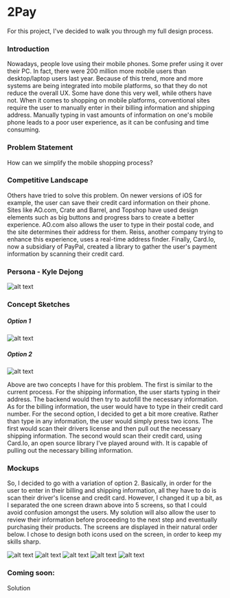 # 2Pay

For this project, I've decided to walk you through my full design process.  

### Introduction 

Nowadays, people love using their mobile phones.  Some prefer using it over their PC.  In fact, there were 200 million more mobile users than desktop/laptop users last year.  Because of this trend, more and more systems are being integrated into mobile platforms, so that they do not reduce the overall UX.  Some have done this very well, while others have not.  When it comes to shopping on mobile platforms, conventional sites require the user to manually enter in their billing information and shipping address.  Manually typing in vast amounts of information on one's mobile phone leads to a poor user experience, as it can be confusing and time consuming.  

### Problem Statement

How can we simplify the mobile shopping process?

### Competitive Landscape

Others have tried to solve this problem.  On newer versions of iOS for example, the user can save their credit card information on their phone.  Sites like AO.com, Crate and Barrel, and Topshop have used design elements such as big buttons and progress bars to create a better experience.  AO.com also allows the user to type in their postal code, and the site determines their address for them.  Reiss, another company trying to enhance this experience, uses a real-time address finder.  Finally, Card.Io, now a subsidiary of PayPal, created a library to gather the user's payment information by scanning their credit card.  

### Persona - Kyle Dejong

![alt text](https://github.com/rishigoel/2Pay/blob/master/Sketched%20Persona%20Pic.png)

### Concept Sketches

##### Option 1

![alt text](https://github.com/rishigoel/2Pay/blob/master/Lo-fi%20Option%201%20Wireframe.JPG)

##### Option 2

![alt text](https://github.com/rishigoel/2Pay/blob/master/Lo-fi%20Option%202%20Wireframe.JPG)

Above are two concepts I have for this problem.  The first is similar to the current process.  For the shipping information, the user starts typing in their address.  The backend would then try to autofill the necessary information.  As for the billing information, the user would have to type in their credit card number.  For the second option, I decided to get a bit more creative.  Rather than type in any information, the user would simply press two icons.  The first would scan their drivers license and then pull out the necessary shipping information.  The second would scan their credit card, using Card.Io, an open source library I've played around with.  It is capable of pulling out the necessary billing information.

### Mockups

So, I decided to go with a variation of option 2.  Basically, in order for the user to enter in their billing and shipping information, all they have to do is scan their driver's license and credit card.  However, I changed it up a bit, as I separated the one screen drawn above into 5 screens, so that I could avoid confusion amongst the users.  My solution will also allow the user to review their information before proceeding to the next step and eventually purchasing their products.  The screens are displayed in their natural order below.  I chose to design both icons used on the screen, in order to keep my skills sharp.

![alt text](https://github.com/rishigoel/2Pay/blob/master/Mockups/Shipping_iphone6plus_gold_portrait.png) 
![alt text](https://github.com/rishigoel/2Pay/blob/master/Mockups/Shipping%20Confirm_iphone6plus_gold_portrait.png) 
![alt text](https://github.com/rishigoel/2Pay/blob/master/Mockups/Billing_iphone6plus_gold_portrait.png) 
![alt text](https://github.com/rishigoel/2Pay/blob/master/Mockups/Billing%20Confirm_iphone6plus_gold_portrait.png) 
![alt text](https://github.com/rishigoel/2Pay/blob/master/Mockups/Review_iphone6plus_gold_portrait.png)



### Coming soon:

Solution
